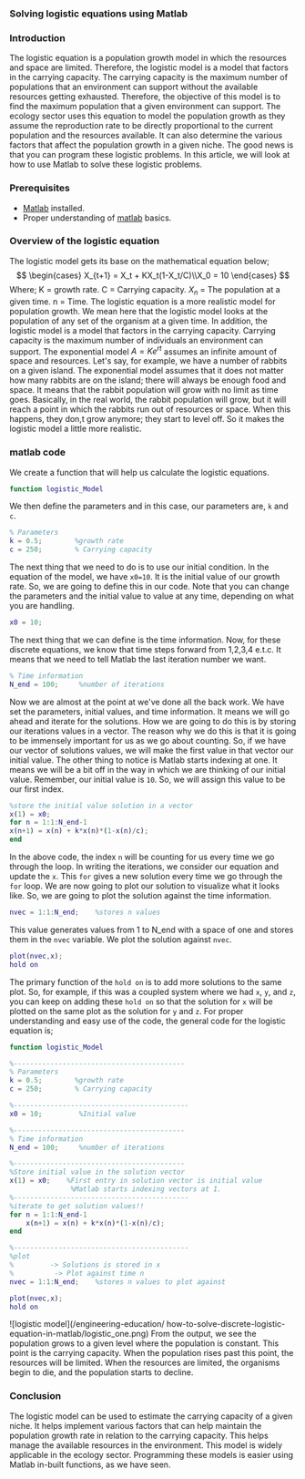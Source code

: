 ### Solving logistic equations using Matlab
### Introduction
The logistic equation is a population growth model in which the resources and space are limited. Therefore, the logistic model is a model that factors in the carrying capacity. The carrying capacity is the maximum number of populations that an environment can support without the available resources getting exhausted. Therefore, the objective of this model is to find the maximum population that a given environment can support.
The ecology sector uses this equation to model the population growth as they assume the reproduction rate to be directly proportional to the current population and the resources available. It can also determine the various factors that affect the population growth in a given niche. The good news is that you can program these logistic problems. In this article, we will look at how to use Matlab to solve these logistic problems.

### Prerequisites
- [Matlab](https://www.mathworks.com/products/get-matlab.html?s_tid=gn_getml) installed.
- Proper understanding of [matlab](https://www.section.io/engineering-education/getting-started-with-matlab/) basics.

### Overview of the logistic equation
The logistic model gets its base on the mathematical equation below;
$$
\begin{cases} X_{t+1} = X_t + KX_t(1-X_t/C)\\X_0 = 10 \end{cases}
$$
Where;
K = growth rate.
C = Carrying capacity.
$X_n$ = The population at a given time.
n = Time.
The logistic equation is a more realistic model for population growth. We mean here that the logistic model looks at the population of any set of the organism at a given time. In addition, the logistic model is a model that factors in the carrying capacity. Carrying capacity is the maximum number of individuals an environment can support.
The exponential model $A=Ke^{rt}$ assumes an infinite amount of space and resources. Let's say, for example, we have a number of rabbits on a given island. The exponential model assumes that it does not matter how many rabbits are on the island; there will always be enough food and space. It means that the rabbit population will grow with no limit as time goes.
Basically, in the real world, the rabbit population will grow, but it will reach a point in which the rabbits run out of resources or space. When this happens, they don,t grow anymore; they start to level off. So it makes the logistic model a little more realistic. 
### matlab code
We create a function that will help us calculate the logistic equations. 
```Matlab
function logistic_Model
```
We then define the parameters and in this case, our parameters are, `k` and `c`.  
```matlab
% Parameters
k = 0.5;        %growth rate
c = 250;        % Carrying capacity
```
The next thing that we need to do is to use our initial condition. In the equation of the model, we have `x0=10`. It is the initial value of our growth rate. So, we are going to define this in our code. Note that you can change the parameters and the initial value to value at any time, depending on what you are handling.
```Matlab
x0 = 10;
```
The next thing that we can define is the time information. Now, for these discrete equations, we know that time steps forward from 1,2,3,4 e.t.c. It means that we need to tell Matlab the last iteration number we want. 
```Matlab
% Time information
N_end = 100;     %number of iterations
```
Now we are almost at the point at we've done all the back work. We have set the parameters, initial values, and time information. It means we will go ahead and iterate for the solutions. How we are going to do this is by storing our iterations values in a vector. The reason why we do this is that it is going to be immensely important for us as we go about counting. So, if we have our vector of solutions values, we will make the first value in that vector our initial value. The other thing to notice is Matlab starts indexing at one. It means we will be a bit off in the way in which we are thinking of our initial value. Remember, our initial value is `10`. So, we will assign this value to be our first index. 
```matlab
%store the initial value solution in a vector
x(1) = x0;
for n = 1:1:N_end-1
x(n+1) = x(n) + k*x(n)*(1-x(n)/c);
end
```
In the above code, the index `n` will be counting for us every time we go through the loop. In writing the iterations, we consider our equation and update the `x`. This `for` gives a new solution every time we go through the `for` loop.
We are now going to plot our solution to visualize what it looks like. So, we are going to plot the solution against the time information.
```Matlab 
nvec = 1:1:N_end;    %stores n values
```
This value generates values from 1 to N_end with a space of one and stores them in the `nvec` variable. We plot the solution against `nvec`.
```Matlab
plot(nvec,x);
hold on
```
The primary function of the `hold on` is to add more solutions to the same plot. So, for example, if this was a coupled system where we had `x`, `y`, and `z`, you can keep on adding these `hold on` so that the solution for `x` will be plotted on the same plot as the solution for `y` and `z`. 
For proper understanding and easy use of the code, the general code for the logistic equation is;
```Matlab
function logistic_Model

%------------------------------------------
% Parameters
k = 0.5;        %growth rate
c = 250;        % Carrying capacity

%-------------------------------------------
x0 = 10;         %Initial value

%------------------------------------------
% Time information
N_end = 100;     %number of iterations

%------------------------------------------
%Store initial value in the solution vector
x(1) = x0;    %First entry in solution vector is initial value
               %Matlab starts indexing vectors at 1.
%-------------------------------------------
%iterate to get solution values!!
for n = 1:1:N_end-1
    x(n+1) = x(n) + k*x(n)*(1-x(n)/c);
end

%-------------------------------------------
%plot
%         -> Solutions is stored in x
%          -> Plot against time n
nvec = 1:1:N_end;    %stores n values to plot against

plot(nvec,x);
hold on
```
![logistic model](/engineering-education/
how-to-solve-discrete-logistic-equation-in-matlab/logistic_one.png)
From the output, we see the population grows to a given level where the population is constant. This point is the carrying capacity. When the population rises past this point, the resources will be limited. When the resources are limited, the organisms begin to die, and the population starts to decline.

### Conclusion
The logistic model can be used to estimate the carrying capacity of a given niche. It helps implement various factors that can help maintain the population growth rate in relation to the carrying capacity. This helps manage the available resources in the environment. This model is widely applicable in the ecology sector. Programming these models is easier using Matlab in-built functions, as we have seen. 
